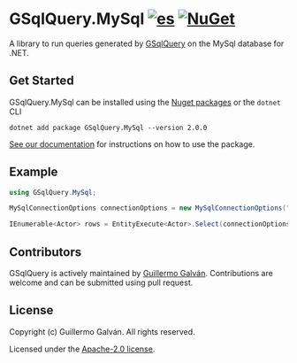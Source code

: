 # GSqlQuery.MySql [![es](https://img.shields.io/badge/lang-es-red.svg)](./README.es.md) [![NuGet](https://img.shields.io/nuget/v/GSqlQuery.MySql.svg)](https://www.nuget.org/packages/GSqlQuery.MySql)

A library to run queries generated by [GSqlQuery](https://github.com/guillermo-galvan/GSqlQuery) on the MySql database for .NET.

## Get Started

GSqlQuery.MySql can be installed using the [Nuget packages](https://www.nuget.org/packages/GSqlQuery.MySql) or the `dotnet` CLI

```shell
dotnet add package GSqlQuery.MySql --version 2.0.0
```
[See our documentation](./docs/en/Config.md) for instructions on how to use the package.

## Example

```csharp
using GSqlQuery.MySql;

MySqlConnectionOptions connectionOptions = new MySqlConnectionOptions("<connectionString>");

IEnumerable<Actor> rows = EntityExecute<Actor>.Select(connectionOptions).Build().Execute();
```

## Contributors

GSqlQuery is actively maintained by [Guillermo Galván](https://github.com/guillermo-galvan). Contributions are welcome and can be submitted using pull request.

## License
Copyright (c) Guillermo Galván. All rights reserved.

Licensed under the [Apache-2.0 license](./LICENSE).